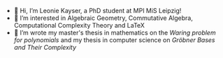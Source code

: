 - 👋 Hi, I’m Leonie Kayser, a PhD student at MPI MiS Leipzig!
- 👀 I’m interested in Algebraic Geometry, Commutative Algebra, Computational Complexity Theory and LaTeX
- 📝 I’m wrote my master's thesis in mathematics on the *Waring problem for polynomials* and my thesis in computer science on *Gröbner Bases and Their Complexity*

<!---
ELKayser/ELKayser is a ✨ special ✨ repository because its `README.md` (this file) appears on your GitHub profile.
You can click the Preview link to take a look at your changes.
--->
